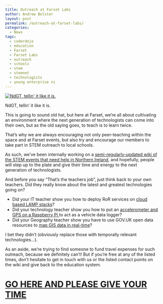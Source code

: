 ```yaml
---
title: Outreach at Farset Labs
author: Andrew Bolster
layout: post
permalink: /outreach-at-farset-labs/
categories:
  - News
tags:
  - coderdojo
  - education
  - Farset
  - Farset Labs
  - outreach
  - schools
  - stem
  - stemnet
  - technologists
  - young enterprise ni
---
```

<div id="attachment_1121" style="width: 310px" class="wp-caption alignright">
  <a href="http://i1.wp.com/farsetlabs.org.uk/blog/wp-content/uploads/2013/03/tumblr_mjhd04Qhqm1qg6gtdo1_500.jpg"><img class="size-medium wp-image-1121" alt="NdGT, tellin' it like it is." src="http://i2.wp.com/farsetlabs.org.uk/blog/wp-content/uploads/2013/03/tumblr_mjhd04Qhqm1qg6gtdo1_500-300x201.jpg?fit=300%2C201" data-recalc-dims="1" /></a><p class="wp-caption-text">
    NdGT, tellin&#8217; it like it is.
  </p>
</div>

This is going to sound old hat, but here at Farset, we&#8217;re all about cultivating an environment where the next generation of technologists can come into their own, but as the old saying goes, to teach is to learn twice.

That&#8217;s why we are always encouraging not only peer-teaching within the space and at Farset events, but also try and encourage our members to take part in STEM outreach to local schools.

As such, we&#8217;ve been internally working on a [semi-regularly-updated wiki of the STEM events that need help in Northern Ireland](http://unit1.farsetlabs.org.uk/wiki/index.php/Outreach_Projects), and hopefully, people will step up to the plate and give their time and energy to the next generation of technologists.

And before you say &#8220;That&#8217;s the teachers job&#8221;, just think back to your own teachers. Did they really know about the latest and greatest technologies going on?

*   Did your IT teacher show you how to deploy RoR services on [cloud based LAMP stacks](http://www.golygon.com/2010/11/tutorial-ruby-on-rails-hosted-on-amazon-cloud/)?
*   Did your technology teacher show you how to put an [accelerometer and GPS on a Raspberry Pi ](http://www.instructables.com/id/Preliminary-SPI-on-the-Pi-Communicating-with-a-/)to act as a vehicle data logger?
*   Did your Geography teacher show you have to use GOV.UK open data resources to [map GIS data in real-time](http://www.cambridgeshire.gov.uk/transport/around/buses/realtime.htm)?

I bet they didn&#8217;t (obviously replace those with temporally relevant technologies&#8230;).

As an aside, we&#8217;re trying to find someone to fund travel expenses for such outreach, because we definitely can&#8217;t! But if you&#8217;re free at any of the listed times, don&#8217;t hesitate to get in touch with us or the listed contact points on the wiki and give back to the education system.

# [GO HERE AND PLEASE GIVE YOUR TIME](http://unit1.farsetlabs.org.uk/wiki/index.php/Outreach_Projects)
